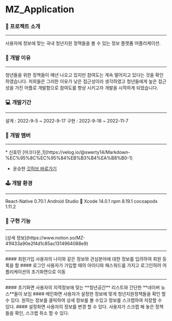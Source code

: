 # MZ_Application

### 🎁 프로젝트 소개
<hr/>
  사용자에 정보에 맞는 국내 청년지원 정책들을 볼 수 있는 정보 플랫폼 어플리케이션.

### 🦜 개발 이유
<hr/>
   청년들을 위한 정책들이 매년 나오고 있지만 참여도는 계속 떨어지고 있다는 것을 확인하였습니다.  
   저희들은 그러한 이유가 낮은 접근성이라 생각하였고 청년들에게 높은 접근성을 가진 어플로 개발함으로 참여도를 향상 시키고자 개발을 시작하게 되었습니다.
   
### 💻 개발기간
<hr/>
  설계 : 2022-9-5 ~ 2022-9-17
  구현 : 2022-9-18 ~ 2022-11-7
  
### 🧳 개발 맴버
<hr/>
  * 신효민 [마크다운_1](https://velog.io/@swerty14/Markdown-%EC%95%8C%EC%95%84%EB%B3%B4%EA%B8%B0-1)

  * 윤승현 [깃허브 바로가기](https://github.com/SEunNGHYun)
  
### 🕹️ 개발 환경
<hr/>
  React-Native 0.70.1
  Android Studio 🐬
  Xcode 14.0.1
  npm 8.19.1
  cocoapods 1.11.2

### 🤖 구현 기능
<hr/>
  [상세 정보](https://www.notion.so/MZ-41f433a90e2f4d1c85ac1314964088e9)
  
  <hr/>
  #### 회원가입    
    사용자의 나이와 같은 정보와 관심분야에 대한 정보를 입려하여 회원 등록을 함
  #### 로그인 
    사용자가 가입할 때의 아이디와 패스워드를 가지고 로그인하려 어플리케이션의 초기화면으로 이동
  
  <hr/>
  #### 초기화면
    사용자의 지역정보에 맞는 **청년공간** 리스트와 간단한 **네이버 뉴스**들이 보임
  #### 메인화면
    사용자가 설정한 정보에 맞게 청년지원정책들을 확인 할 수 있다.
    원하는 정보를 클릭하여 상세 정보를 볼 수있고 정보를 스크랩하여 저장할 수 있다.
  #### 설정화면 
    사용자의 정보를 변경 할 수 있다. 
    사용자가 스크랩 해 놓은 정책들을 확인, 스크랩 취소 할 수 있다.
  
  

